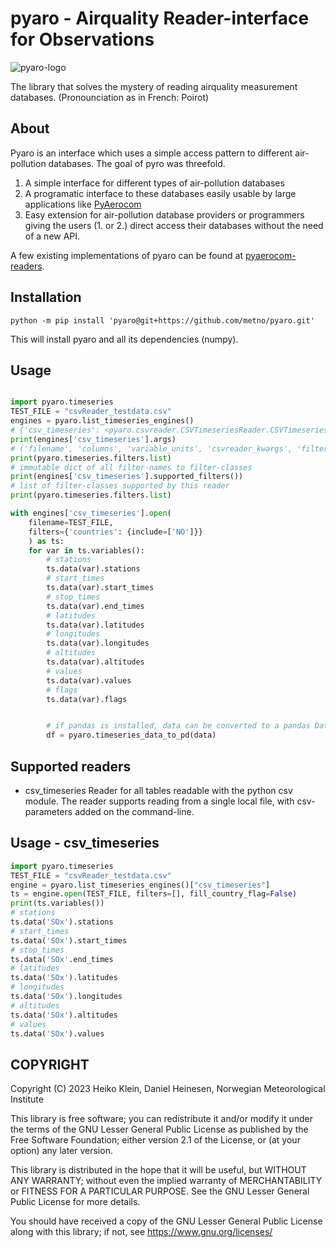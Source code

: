 # pyaro - Airquality Reader-interface for Observations

![pyaro-logo](docs/pics/pyaro256.png "The library that solves the mystery of reading airquality measurement databases.")

The library that solves the mystery of reading airquality measurement databases. (Pronounciation as in French: Poirot)

## About

Pyaro is an interface which uses a simple access pattern to different air-pollution databases.
The goal of pyro was threefold.

1. A simple interface for different types of air-pollution databases
2. A programatic interface to these databases easily usable by large applications like [PyAerocom](https://pyaerocom.readthedocs.io)
3. Easy extension for air-pollution database providers or programmers giving the users (1. or 2.) direct access
    their databases without the need of a new API.

A few existing implementations of pyaro can be found at [pyaerocom-readers](https://github.com/metno/pyaro-readers>).


## Installation
`python -m pip install 'pyaro@git+https://github.com/metno/pyaro.git'`

This will install pyaro and all its dependencies (numpy).


## Usage

```python

import pyaro.timeseries
TEST_FILE = "csvReader_testdata.csv"
engines = pyaro.list_timeseries_engines()
# {'csv_timeseries': <pyaro.csvreader.CSVTimeseriesReader.CSVTimeseriesEngine object at 0x7fcbe67eab00>}
print(engines['csv_timeseries'].args)
# ('filename', 'columns', 'variable_units', 'csvreader_kwargs', 'filters')
print(pyaro.timeseries.filters.list)
# immutable dict of all filter-names to filter-classes
print(engines['csv_timeseries'].supported_filters())
# list of filter-classes supported by this reader
print(pyaro.timeseries.filters.list)

with engines['csv_timeseries'].open(
    filename=TEST_FILE,
    filters={'countries': {include=['NO']}}
    ) as ts:
    for var in ts.variables():
        # stations
        ts.data(var).stations
        # start_times
        ts.data(var).start_times
        # stop_times
        ts.data(var).end_times
        # latitudes
        ts.data(var).latitudes
        # longitudes
        ts.data(var).longitudes
        # altitudes
        ts.data(var).altitudes
        # values
        ts.data(var).values
        # flags
        ts.data(var).flags


        # if pandas is installed, data can be converted to a pandas Dataframe
        df = pyaro.timeseries_data_to_pd(data)

```


## Supported readers
* csv_timeseries
Reader for all tables readable with the python csv module.
The reader supports reading from a single local file, with csv-parameters added on the command-line.

## Usage - csv_timeseries
```python
import pyaro.timeseries
TEST_FILE = "csvReader_testdata.csv"
engine = pyaro.list_timeseries_engines()["csv_timeseries"]
ts = engine.open(TEST_FILE, filters=[], fill_country_flag=False)
print(ts.variables())
# stations
ts.data('SOx').stations
# start_times
ts.data('SOx').start_times
# stop_times
ts.data('SOx'.end_times
# latitudes
ts.data('SOx').latitudes
# longitudes
ts.data('SOx').longitudes
# altitudes
ts.data('SOx').altitudes
# values
ts.data('SOx').values

```



## COPYRIGHT

Copyright (C) 2023  Heiko Klein, Daniel Heinesen, Norwegian Meteorological Institute

This library is free software; you can redistribute it and/or
modify it under the terms of the GNU Lesser General Public
License as published by the Free Software Foundation; either
version 2.1 of the License, or (at your option) any later version.

This library is distributed in the hope that it will be useful,
but WITHOUT ANY WARRANTY; without even the implied warranty of
MERCHANTABILITY or FITNESS FOR A PARTICULAR PURPOSE.  See the GNU
Lesser General Public License for more details.

You should have received a copy of the GNU Lesser General Public
License along with this library; if not, see https://www.gnu.org/licenses/
